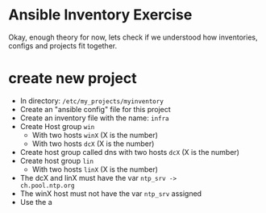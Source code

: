


# Ansible Inventory Exercise
Okay, enough theory for now, lets check if we understood how inventories, configs and projects fit together.

# create new project
* In directory: <code>/etc/my_projects/myinventory</code>
* Create an "ansible config" file for this project
* Create an inventory file with the name: <code>infra</code>
* Create Host group <code>win</code>
	* With two hosts <code>winX</code> (X is the number)
	* With two hosts <code>dcX</code> (X is the number)
* Create host group called </code>dns</code> with two hosts <code>dcX</code> (X is the number)
* Create host group <code>lin</code>
	* With two hosts <code>linX</code> (X is the number)
* The dcX and linX must have the var <code>ntp_srv -> ch.pool.ntp.org</code>
* The winX host must not have the var <code>ntp_srv</code> assigned
* Use the a
<!--stackedit_data:
eyJoaXN0b3J5IjpbLTE0MDcwOTQxNTRdfQ==
-->